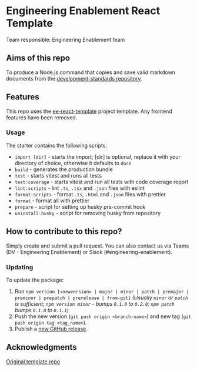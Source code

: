 # Engineering Enablement React Template

Team responsible: Engineering Enablement team

## Aims of this repo

To produce a Node.js command that copies and save valid markdown documents from the [development-standards repository](https://github.com/Amsterdam/development-standards).

## Features

This repo uses the [ee-react-template](https://github.com/Amsterdam/ee-react-template/) project template. Any frontend features have been removed.

### Usage

The starter contains the following scripts:

- `import [dir]` - starts the import; [dir] is optional, replace it with your directory of choice, otherwise it defaults to `docs`
- `build` - generates the production bundle
- `test` - starts vitest and runs all tests
- `test:coverage` - starts vitest and run all tests with code coverage report
- `lint:scripts` - lint `.ts`, `.tsx` and `.json` files with eslint
- `format:scripts` - format `.ts`, `.html` and `.json` files with prettier
- `format` - format all with prettier
- `prepare` - script for setting up husky pre-commit hook
- `uninstall-husky` - script for removing husky from repository

## How to contribute to this repo?

Simply create and submit a pull request. You can also contact us via Teams (DV - Engineering Enablement) or Slack (#engineering-enablement).

### Updating

To update the package:

1. Run `npm version [<newversion> | major | minor | patch | premajor | preminor | prepatch | prerelease | from-git]`
  *(Usually `minor` or `patch` is sufficient; `npm version minor` - bumps `0.1.0` to `0.2.0`; `npm patch` bumps `0.1.0` to `0.1.1`)*
2. Push the new version (`git push origin <branch-name>`) and new tag (`git push origin tag <tag_name>`).
3. Publish a [new GitHub release](https://github.com/Amsterdam/ee-docs-importer/releases/new).

## Acknowledgments

[Original template repo](https://github.com/kbysiec/vite-vanilla-ts-lib-starter)
